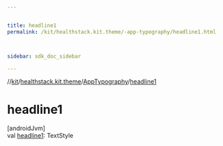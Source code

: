 ```yaml
---


title: headline1
permalink: /kit/healthstack.kit.theme/-app-typography/headline1.html



sidebar: sdk_doc_sidebar

---
```



//[kit](/kit.html)/[healthstack.kit.theme](../index.html)/[AppTypography](index.html)/[headline1](headline1.html)



# headline1



[androidJvm]\
val [headline1](headline1.html): TextStyle






